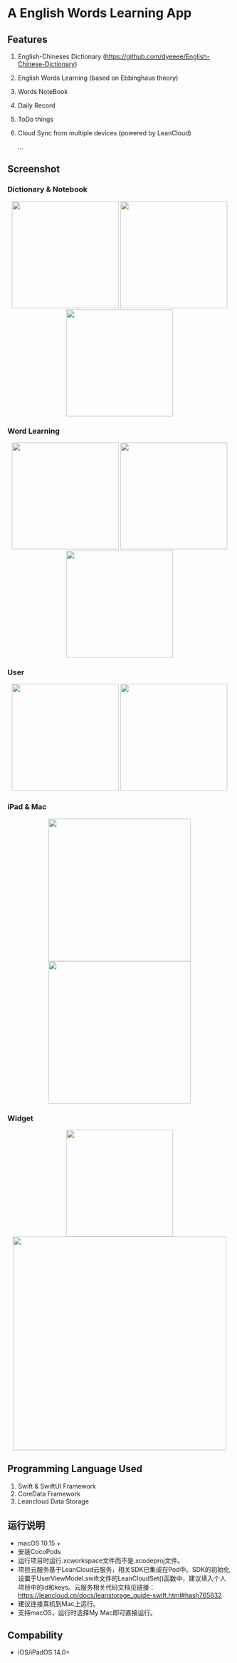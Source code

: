 #  A English Words Learning App

## Features
1. English-Chineses Dictionary (https://github.com/dyeeee/English-Chinese-Dictionary)
2. English Words Learning (based on Ebbinghaus theory)
3. Words NoteBook
4. Daily Record
5. ToDo things
6. Cloud Sync from multiple devices (powered by LeanCloud)
   
   ...

## Screenshot

### Dictionary & Notebook
<div align=center>
<img src="https://github.com/dyeeee/MyGraduationProjectV2_Pod/blob/main/Images/dict-1.JPEG" width="240"/>
<img src="https://github.com/dyeeee/MyGraduationProjectV2_Pod/blob/main/Images/dict-2.JPEG" width="240"/>
<img src="https://github.com/dyeeee/MyGraduationProjectV2_Pod/blob/main/Images/dict-3.JPEG" width="240"/>
</div>

### Word Learning
<div align=center>
<img src="https://github.com/dyeeee/MyGraduationProjectV2_Pod/blob/main/Images/learn-1.JPEG" width="240"/>
<img src="https://github.com/dyeeee/MyGraduationProjectV2_Pod/blob/main/Images/learn-2.JPEG" width="240"/>
<img src="https://github.com/dyeeee/MyGraduationProjectV2_Pod/blob/main/Images/learn-3.JPEG" width="240"/>
</div>

### User
<div align=center>
<img src="https://github.com/dyeeee/MyGraduationProjectV2_Pod/blob/main/Images/user-1.JPEG" width="240"/>
<img src="https://github.com/dyeeee/MyGraduationProjectV2_Pod/blob/main/Images/user-2.JPEG" width="240"/>
</div>

### iPad & Mac
<div align=center>
<img src="https://github.com/dyeeee/MyGraduationProjectV2_Pod/blob/main/Images/iPad-1.JPEG" width="320"/>
<img src="https://github.com/dyeeee/MyGraduationProjectV2_Pod/blob/main/Images/Mac-1.jpg" width="320"/>
</div>

### Widget
<div align=center>
<img src="https://github.com/dyeeee/MyGraduationProjectV2_Pod/blob/main/Images/widget-1.JPEG" width="240"/>
<img src="https://github.com/dyeeee/MyGraduationProjectV2_Pod/blob/main/Images/widget-2.JPEG" width="480"/>
</div>


##  Programming Language Used
1. Swift & SwiftUI Framework
2. CoreData Framework
3. Leancloud Data Storage

## 运行说明
* macOS 10.15 + 
* 安装CocoPods
* 运行项目时运行.xcworkspace文件而不是.xcodeproj文件。
* 项目云服务基于LeanCloud云服务，相关SDK已集成在Pod中。SDK的初始化设置于UserViewModel.swift文件的LeanCloudSet()函数中，建议填入个人项目中的id和keys。云服务相关代码文档见链接：https://leancloud.cn/docs/leanstorage_guide-swift.html#hash765832
* 建议连接真机到Mac上运行。
* 支持macOS，运行时选择My Mac即可直接运行。


## Compability
* iOS/iPadOS 14.0+
